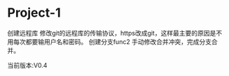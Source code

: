 ﻿# Project-1
创建远程库
修改git的远程库的传输协议，https改成git，这样最主要的原因是不用每次都要输用户名和密码。
创建分支func2
手动修改合并冲突，完成分支合并。

当前版本:V0.4
